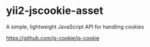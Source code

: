 # yii2-jscookie-asset
A simple, lightweight JavaScript API for handling cookies


https://github.com/js-cookie/js-cookie
